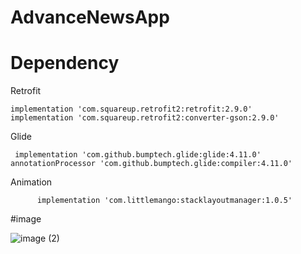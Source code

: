 # AdvanceNewsApp

# Dependency
 
 Retrofit
    
    implementation 'com.squareup.retrofit2:retrofit:2.9.0'
    implementation 'com.squareup.retrofit2:converter-gson:2.9.0'
    
    
   Glide
     
     implementation 'com.github.bumptech.glide:glide:4.11.0'
    annotationProcessor 'com.github.bumptech.glide:compiler:4.11.0'
    
 Animation
          
          implementation 'com.littlemango:stacklayoutmanager:1.0.5'
    
#image 

![image (2)](https://user-images.githubusercontent.com/47485482/93565123-7589ab80-f9a8-11ea-9fce-a557ef24072d.png)

